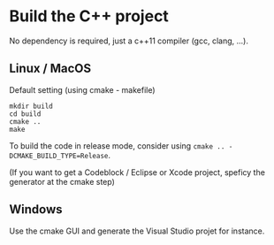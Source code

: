 # Build the C++ project

No dependency is required, just a c++11 compiler (gcc, clang, ...).

## Linux / MacOS

Default setting (using cmake - makefile)

```
mkdir build
cd build
cmake ..
make
```

To build the code in release mode, consider using `cmake .. -DCMAKE_BUILD_TYPE=Release`.

(If you want to get a Codeblock / Eclipse or Xcode project, speficy the generator at the cmake step)

## Windows

Use the cmake GUI and generate the Visual Studio projet for instance.
